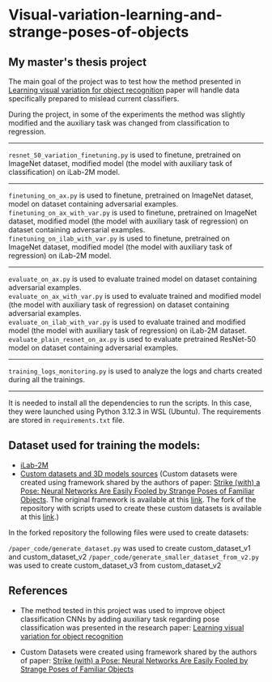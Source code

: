# Visual-variation-learning-and-strange-poses-of-objects
## My master's thesis project
The main goal of the project was to test how the method presented in [Learning visual variation for object recognition](https://doi.org/10.1016/j.imavis.2020.103912) paper will handle data specifically prepared to mislead current classifiers.

During the project, in some of the experiments the method was slightly modified and the auxiliary task was changed from classification to regression.

---

`resnet_50_variation_finetuning.py` is used to finetune, pretrained on ImageNet dataset, modified model (the model with auxiliary task of classification) on iLab-2M model.

---

`finetuning_on_ax.py` is used to finetune, pretrained on ImageNet dataset, model on dataset containing adversarial examples.
<br>`finetuning_on_ax_with_var.py` is used to finetune, pretrained on ImageNet dataset, modified model (the model with auxiliary task of regression) on dataset containing adversarial examples.
<br>`finetuning_on_ilab_with_var.py` is used to finetune, pretrained on ImageNet dataset, modified model (the model with auxiliary task of regression) on iLab-2M model.

---

`evaluate_on_ax.py` is used to evaluate trained model on dataset containing adversarial examples.
<br>`evaluate_on_ax_with_var.py` is used to evaluate trained and modified model (the model with auxiliary task of regression) on dataset containing adversarial examples.
<br>`evaluate_on_ilab_with_var.py` is used to evaluate trained and modified model (the model with auxiliary task of regression) on iLab-2M dataset.
<br>`evaluate_plain_resnet_on_ax.py` is used to evaluate pretrained ResNet-50 model on dataset containing adversarial examples.

---

`training_logs_monitoring.py` is used to analyze the logs and charts created during all the trainings.

---
It is needed to install all the dependencies to run the scripts. 
In this case, they were launched using Python 3.12.3 in WSL (Ubuntu). The requirements are stored in `requirements.txt` file.

## Dataset used for training the models:
- [iLab-2M](https://bmobear.github.io/assets/pdf/iLab2M.pdf)
- [Custom datasets and 3D models sources](https://drive.google.com/drive/folders/1AQ8Ah7PeXPko_jcfMnH8_oJqKmiSjevt?usp=sharing) 
(Custom datasets were created using framework shared by the authors of paper: [Strike (with) a Pose: Neural Networks Are Easily Fooled by Strange Poses of Familiar Objects](https://doi.org/10.48550/arXiv.1811.11553). The original framework is available at this [link](https://github.com/airalcorn2/strike-with-a-pose). The fork of the repository with scripts used to create these custom datasets is available at this [link](https://github.com/bartSzczepaniec/strike-with-a-pose-modified).)

In the forked repository the following files were used to create datasets:

`/paper_code/generate_dataset.py` was used to create custom_dataset_v1 and custom_dataset_v2
`/paper_code/generate_smaller_dataset_from_v2.py` was used to create custom_dataset_v3 from custom_dataset_v2



## References
- The method tested in this project was used to improve object classification CNNs by adding auxiliary task regarding pose classification was presented in the research paper: [Learning visual variation for object recognition](https://doi.org/10.1016/j.imavis.2020.103912)

- Custom Datasets were created using framework shared by the authors of paper: [Strike (with) a Pose: Neural Networks Are Easily Fooled by Strange Poses of Familiar Objects](https://doi.org/10.48550/arXiv.1811.11553)

